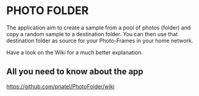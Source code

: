 # PHOTO FOLDER

The application aim to create a sample from a pool of photos (folder) and copy a random sample to a destination folder. You can then use that destination folder as source for your Photo-Frames in your home network.

Have a look on the Wiki for a much better explanation.

## All you need to know about the app

<https://github.com/pnatel/PhotoFolder/wiki>


